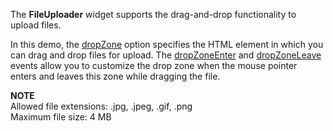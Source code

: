 The **FileUploader** widget supports the drag-and-drop functionality to upload files.

In this demo, the [dropZone](/Documentation/ApiReference/UI_Widgets/dxFileUploader/Configuration/#dropZone) option specifies the HTML element in which you can drag and drop files for upload. The [dropZoneEnter](/Documentation/ApiReference/UI_Widgets/dxFileUploader/Configuration/#onDropZoneEnter) and [dropZoneLeave](/Documentation/ApiReference/UI_Widgets/dxFileUploader/Configuration/#onDropZoneLeave) events allow you to customize the drop zone when the mouse pointer enters and leaves this zone while dragging the file.

**NOTE**</br>Allowed file extensions: .jpg, .jpeg, .gif, .png</br>Maximum file size: 4 MB